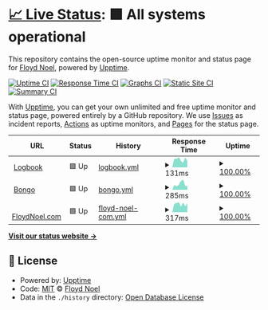 # [📈 Live Status](https://floydnoel.github.io/upptime-monitor): <!--live status--> **🟩 All systems operational**

This repository contains the open-source uptime monitor and status page for [Floyd Noel](https://nerdswithkeyboards.com), powered by [Upptime](https://github.com/upptime/upptime).

[![Uptime CI](https://github.com/floydnoel/upptime-monitor/workflows/Uptime%20CI/badge.svg)](https://github.com/floydnoel/upptime-monitor/actions?query=workflow%3A%22Uptime+CI%22)
[![Response Time CI](https://github.com/floydnoel/upptime-monitor/workflows/Response%20Time%20CI/badge.svg)](https://github.com/floydnoel/upptime-monitor/actions?query=workflow%3A%22Response+Time+CI%22)
[![Graphs CI](https://github.com/floydnoel/upptime-monitor/workflows/Graphs%20CI/badge.svg)](https://github.com/floydnoel/upptime-monitor/actions?query=workflow%3A%22Graphs+CI%22)
[![Static Site CI](https://github.com/floydnoel/upptime-monitor/workflows/Static%20Site%20CI/badge.svg)](https://github.com/floydnoel/upptime-monitor/actions?query=workflow%3A%22Static+Site+CI%22)
[![Summary CI](https://github.com/floydnoel/upptime-monitor/workflows/Summary%20CI/badge.svg)](https://github.com/floydnoel/upptime-monitor/actions?query=workflow%3A%22Summary+CI%22)

With [Upptime](https://upptime.js.org), you can get your own unlimited and free uptime monitor and status page, powered entirely by a GitHub repository. We use [Issues](https://github.com/floydnoel/upptime-monitor/issues) as incident reports, [Actions](https://github.com/floydnoel/upptime-monitor/actions) as uptime monitors, and [Pages](https://floydnoel.github.io/upptime-monitor) for the status page.

<!--start: status pages-->
<!-- This summary is generated by Upptime (https://github.com/upptime/upptime) -->
<!-- Do not edit this manually, your changes will be overwritten -->
<!-- prettier-ignore -->
| URL | Status | History | Response Time | Uptime |
| --- | ------ | ------- | ------------- | ------ |
| <img alt="" src="https://icons.duckduckgo.com/ip3/logbook-ed.com.ico" height="13"> [Logbook](https://logbook-ed.com) | 🟩 Up | [logbook.yml](https://github.com/floydnoel/upptime-monitor/commits/HEAD/history/logbook.yml) | <details><summary><img alt="Response time graph" src="./graphs/logbook/response-time-week.png" height="20"> 131ms</summary><br><a href="https://floydnoel.github.io/upptime-monitor/history/logbook"><img alt="Response time 176" src="https://img.shields.io/endpoint?url=https%3A%2F%2Fraw.githubusercontent.com%2Ffloydnoel%2Fupptime-monitor%2FHEAD%2Fapi%2Flogbook%2Fresponse-time.json"></a><br><a href="https://floydnoel.github.io/upptime-monitor/history/logbook"><img alt="24-hour response time 196" src="https://img.shields.io/endpoint?url=https%3A%2F%2Fraw.githubusercontent.com%2Ffloydnoel%2Fupptime-monitor%2FHEAD%2Fapi%2Flogbook%2Fresponse-time-day.json"></a><br><a href="https://floydnoel.github.io/upptime-monitor/history/logbook"><img alt="7-day response time 131" src="https://img.shields.io/endpoint?url=https%3A%2F%2Fraw.githubusercontent.com%2Ffloydnoel%2Fupptime-monitor%2FHEAD%2Fapi%2Flogbook%2Fresponse-time-week.json"></a><br><a href="https://floydnoel.github.io/upptime-monitor/history/logbook"><img alt="30-day response time 164" src="https://img.shields.io/endpoint?url=https%3A%2F%2Fraw.githubusercontent.com%2Ffloydnoel%2Fupptime-monitor%2FHEAD%2Fapi%2Flogbook%2Fresponse-time-month.json"></a><br><a href="https://floydnoel.github.io/upptime-monitor/history/logbook"><img alt="1-year response time 176" src="https://img.shields.io/endpoint?url=https%3A%2F%2Fraw.githubusercontent.com%2Ffloydnoel%2Fupptime-monitor%2FHEAD%2Fapi%2Flogbook%2Fresponse-time-year.json"></a></details> | <details><summary><a href="https://floydnoel.github.io/upptime-monitor/history/logbook">100.00%</a></summary><a href="https://floydnoel.github.io/upptime-monitor/history/logbook"><img alt="All-time uptime 100.00%" src="https://img.shields.io/endpoint?url=https%3A%2F%2Fraw.githubusercontent.com%2Ffloydnoel%2Fupptime-monitor%2FHEAD%2Fapi%2Flogbook%2Fuptime.json"></a><br><a href="https://floydnoel.github.io/upptime-monitor/history/logbook"><img alt="24-hour uptime 100.00%" src="https://img.shields.io/endpoint?url=https%3A%2F%2Fraw.githubusercontent.com%2Ffloydnoel%2Fupptime-monitor%2FHEAD%2Fapi%2Flogbook%2Fuptime-day.json"></a><br><a href="https://floydnoel.github.io/upptime-monitor/history/logbook"><img alt="7-day uptime 100.00%" src="https://img.shields.io/endpoint?url=https%3A%2F%2Fraw.githubusercontent.com%2Ffloydnoel%2Fupptime-monitor%2FHEAD%2Fapi%2Flogbook%2Fuptime-week.json"></a><br><a href="https://floydnoel.github.io/upptime-monitor/history/logbook"><img alt="30-day uptime 100.00%" src="https://img.shields.io/endpoint?url=https%3A%2F%2Fraw.githubusercontent.com%2Ffloydnoel%2Fupptime-monitor%2FHEAD%2Fapi%2Flogbook%2Fuptime-month.json"></a><br><a href="https://floydnoel.github.io/upptime-monitor/history/logbook"><img alt="1-year uptime 100.00%" src="https://img.shields.io/endpoint?url=https%3A%2F%2Fraw.githubusercontent.com%2Ffloydnoel%2Fupptime-monitor%2FHEAD%2Fapi%2Flogbook%2Fuptime-year.json"></a></details>
| <img alt="" src="https://icons.duckduckgo.com/ip3/bongo.to.ico" height="13"> [Bongo](https://bongo.to) | 🟩 Up | [bongo.yml](https://github.com/floydnoel/upptime-monitor/commits/HEAD/history/bongo.yml) | <details><summary><img alt="Response time graph" src="./graphs/bongo/response-time-week.png" height="20"> 285ms</summary><br><a href="https://floydnoel.github.io/upptime-monitor/history/bongo"><img alt="Response time 376" src="https://img.shields.io/endpoint?url=https%3A%2F%2Fraw.githubusercontent.com%2Ffloydnoel%2Fupptime-monitor%2FHEAD%2Fapi%2Fbongo%2Fresponse-time.json"></a><br><a href="https://floydnoel.github.io/upptime-monitor/history/bongo"><img alt="24-hour response time 286" src="https://img.shields.io/endpoint?url=https%3A%2F%2Fraw.githubusercontent.com%2Ffloydnoel%2Fupptime-monitor%2FHEAD%2Fapi%2Fbongo%2Fresponse-time-day.json"></a><br><a href="https://floydnoel.github.io/upptime-monitor/history/bongo"><img alt="7-day response time 285" src="https://img.shields.io/endpoint?url=https%3A%2F%2Fraw.githubusercontent.com%2Ffloydnoel%2Fupptime-monitor%2FHEAD%2Fapi%2Fbongo%2Fresponse-time-week.json"></a><br><a href="https://floydnoel.github.io/upptime-monitor/history/bongo"><img alt="30-day response time 383" src="https://img.shields.io/endpoint?url=https%3A%2F%2Fraw.githubusercontent.com%2Ffloydnoel%2Fupptime-monitor%2FHEAD%2Fapi%2Fbongo%2Fresponse-time-month.json"></a><br><a href="https://floydnoel.github.io/upptime-monitor/history/bongo"><img alt="1-year response time 376" src="https://img.shields.io/endpoint?url=https%3A%2F%2Fraw.githubusercontent.com%2Ffloydnoel%2Fupptime-monitor%2FHEAD%2Fapi%2Fbongo%2Fresponse-time-year.json"></a></details> | <details><summary><a href="https://floydnoel.github.io/upptime-monitor/history/bongo">100.00%</a></summary><a href="https://floydnoel.github.io/upptime-monitor/history/bongo"><img alt="All-time uptime 100.00%" src="https://img.shields.io/endpoint?url=https%3A%2F%2Fraw.githubusercontent.com%2Ffloydnoel%2Fupptime-monitor%2FHEAD%2Fapi%2Fbongo%2Fuptime.json"></a><br><a href="https://floydnoel.github.io/upptime-monitor/history/bongo"><img alt="24-hour uptime 100.00%" src="https://img.shields.io/endpoint?url=https%3A%2F%2Fraw.githubusercontent.com%2Ffloydnoel%2Fupptime-monitor%2FHEAD%2Fapi%2Fbongo%2Fuptime-day.json"></a><br><a href="https://floydnoel.github.io/upptime-monitor/history/bongo"><img alt="7-day uptime 100.00%" src="https://img.shields.io/endpoint?url=https%3A%2F%2Fraw.githubusercontent.com%2Ffloydnoel%2Fupptime-monitor%2FHEAD%2Fapi%2Fbongo%2Fuptime-week.json"></a><br><a href="https://floydnoel.github.io/upptime-monitor/history/bongo"><img alt="30-day uptime 100.00%" src="https://img.shields.io/endpoint?url=https%3A%2F%2Fraw.githubusercontent.com%2Ffloydnoel%2Fupptime-monitor%2FHEAD%2Fapi%2Fbongo%2Fuptime-month.json"></a><br><a href="https://floydnoel.github.io/upptime-monitor/history/bongo"><img alt="1-year uptime 100.00%" src="https://img.shields.io/endpoint?url=https%3A%2F%2Fraw.githubusercontent.com%2Ffloydnoel%2Fupptime-monitor%2FHEAD%2Fapi%2Fbongo%2Fuptime-year.json"></a></details>
| <img alt="" src="https://icons.duckduckgo.com/ip3/floydnoel.com.ico" height="13"> [FloydNoel.com](https://floydnoel.com) | 🟩 Up | [floyd-noel-com.yml](https://github.com/floydnoel/upptime-monitor/commits/HEAD/history/floyd-noel-com.yml) | <details><summary><img alt="Response time graph" src="./graphs/floyd-noel-com/response-time-week.png" height="20"> 317ms</summary><br><a href="https://floydnoel.github.io/upptime-monitor/history/floyd-noel-com"><img alt="Response time 341" src="https://img.shields.io/endpoint?url=https%3A%2F%2Fraw.githubusercontent.com%2Ffloydnoel%2Fupptime-monitor%2FHEAD%2Fapi%2Ffloyd-noel-com%2Fresponse-time.json"></a><br><a href="https://floydnoel.github.io/upptime-monitor/history/floyd-noel-com"><img alt="24-hour response time 281" src="https://img.shields.io/endpoint?url=https%3A%2F%2Fraw.githubusercontent.com%2Ffloydnoel%2Fupptime-monitor%2FHEAD%2Fapi%2Ffloyd-noel-com%2Fresponse-time-day.json"></a><br><a href="https://floydnoel.github.io/upptime-monitor/history/floyd-noel-com"><img alt="7-day response time 317" src="https://img.shields.io/endpoint?url=https%3A%2F%2Fraw.githubusercontent.com%2Ffloydnoel%2Fupptime-monitor%2FHEAD%2Fapi%2Ffloyd-noel-com%2Fresponse-time-week.json"></a><br><a href="https://floydnoel.github.io/upptime-monitor/history/floyd-noel-com"><img alt="30-day response time 301" src="https://img.shields.io/endpoint?url=https%3A%2F%2Fraw.githubusercontent.com%2Ffloydnoel%2Fupptime-monitor%2FHEAD%2Fapi%2Ffloyd-noel-com%2Fresponse-time-month.json"></a><br><a href="https://floydnoel.github.io/upptime-monitor/history/floyd-noel-com"><img alt="1-year response time 341" src="https://img.shields.io/endpoint?url=https%3A%2F%2Fraw.githubusercontent.com%2Ffloydnoel%2Fupptime-monitor%2FHEAD%2Fapi%2Ffloyd-noel-com%2Fresponse-time-year.json"></a></details> | <details><summary><a href="https://floydnoel.github.io/upptime-monitor/history/floyd-noel-com">100.00%</a></summary><a href="https://floydnoel.github.io/upptime-monitor/history/floyd-noel-com"><img alt="All-time uptime 99.90%" src="https://img.shields.io/endpoint?url=https%3A%2F%2Fraw.githubusercontent.com%2Ffloydnoel%2Fupptime-monitor%2FHEAD%2Fapi%2Ffloyd-noel-com%2Fuptime.json"></a><br><a href="https://floydnoel.github.io/upptime-monitor/history/floyd-noel-com"><img alt="24-hour uptime 100.00%" src="https://img.shields.io/endpoint?url=https%3A%2F%2Fraw.githubusercontent.com%2Ffloydnoel%2Fupptime-monitor%2FHEAD%2Fapi%2Ffloyd-noel-com%2Fuptime-day.json"></a><br><a href="https://floydnoel.github.io/upptime-monitor/history/floyd-noel-com"><img alt="7-day uptime 100.00%" src="https://img.shields.io/endpoint?url=https%3A%2F%2Fraw.githubusercontent.com%2Ffloydnoel%2Fupptime-monitor%2FHEAD%2Fapi%2Ffloyd-noel-com%2Fuptime-week.json"></a><br><a href="https://floydnoel.github.io/upptime-monitor/history/floyd-noel-com"><img alt="30-day uptime 100.00%" src="https://img.shields.io/endpoint?url=https%3A%2F%2Fraw.githubusercontent.com%2Ffloydnoel%2Fupptime-monitor%2FHEAD%2Fapi%2Ffloyd-noel-com%2Fuptime-month.json"></a><br><a href="https://floydnoel.github.io/upptime-monitor/history/floyd-noel-com"><img alt="1-year uptime 99.90%" src="https://img.shields.io/endpoint?url=https%3A%2F%2Fraw.githubusercontent.com%2Ffloydnoel%2Fupptime-monitor%2FHEAD%2Fapi%2Ffloyd-noel-com%2Fuptime-year.json"></a></details>

<!--end: status pages-->

[**Visit our status website →**](https://floydnoel.github.io/upptime-monitor)

## 📄 License

- Powered by: [Upptime](https://github.com/upptime/upptime)
- Code: [MIT](./LICENSE) © [Floyd Noel](https://nerdswithkeyboards.com)
- Data in the `./history` directory: [Open Database License](https://opendatacommons.org/licenses/odbl/1-0/)
